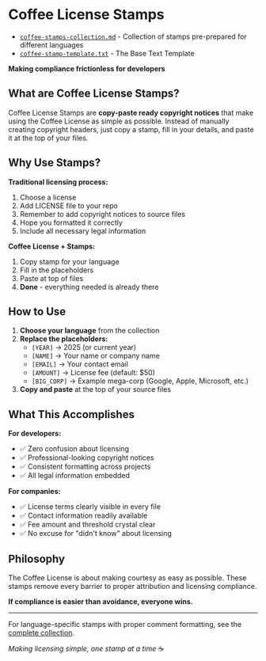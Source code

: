 # Coffee License Stamps

- [`coffee-stamps-collection.md`](coffee-stamps-collection.md) - Collection of stamps pre-prepared for different languages
- [`coffee-stamp-template.txt`](coffee-stamp-template.txt) - The Base Text Template

**Making compliance frictionless for developers**

## What are Coffee License Stamps?

Coffee License Stamps are **copy-paste ready copyright notices** that make using the Coffee License as simple as possible. Instead of manually creating copyright headers, just copy a stamp, fill in your details, and paste it at the top of your files.

## Why Use Stamps?

**Traditional licensing process:**
1. Choose a license
2. Add LICENSE file to your repo
3. Remember to add copyright notices to source files
4. Hope you formatted it correctly
5. Include all necessary legal information

**Coffee License + Stamps:**
1. Copy stamp for your language
2. Fill in the placeholders
3. Paste at top of files
4. **Done** - everything needed is already there

## How to Use

1. **Choose your language** from the collection
2. **Replace the placeholders:**
   - `[YEAR]` → 2025 (or current year)
   - `[NAME]` → Your name or company name
   - `[EMAIL]` → Your contact email
   - `[AMOUNT]` → License fee (default: $50)
   - `[BIG_CORP]` → Example mega-corp (Google, Apple, Microsoft, etc.)
3. **Copy and paste** at the top of your source files

## What This Accomplishes

**For developers:**
- ✅ Zero confusion about licensing
- ✅ Professional-looking copyright notices
- ✅ Consistent formatting across projects
- ✅ All legal information embedded

**For companies:**
- ✅ License terms clearly visible in every file
- ✅ Contact information readily available
- ✅ Fee amount and threshold crystal clear
- ✅ No excuse for "didn't know" about licensing

## Philosophy

The Coffee License is about making courtesy as easy as possible. These stamps remove every barrier to proper attribution and licensing compliance. 

**If compliance is easier than avoidance, everyone wins.**

---

For language-specific stamps with proper comment formatting, see the [complete collection](STAMPS-COLLECTION.md).

*Making licensing simple, one stamp at a time* ☕